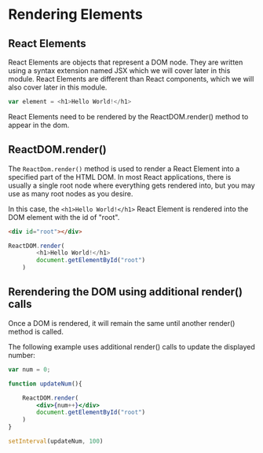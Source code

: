 # Rendering Elements

## React Elements
React Elements are objects that represent a DOM node. They are written using a syntax extension named JSX which we will cover later in this module. React Elements are different than React components, which we will also cover later in this module.
```javascript
var element = <h1>Hello World!</h1>
```
React Elements need to be rendered by the ReactDOM.render() method to appear in the dom.

## ReactDOM.render()
The `ReactDom.render()` method is used to render a React Element into a specified part of the HTML DOM. In most React applications, there is usually a single root node where everything gets rendered into, but you may use as many root nodes as you desire.

In this case, the `<h1>Hello World!</h1>` React Element is rendered into the DOM element with the id of "root".
```html
<div id="root"></div>
```
```javascript
ReactDOM.render(
        <h1>Hello World!</h1>
        document.getElementById("root")
    )
```

## Rerendering the DOM using additional render() calls
Once a DOM is rendered, it will remain the same until another render() method is called.

The following example uses additional render() calls to update the displayed number:

```jsx
var num = 0;

function updateNum(){

    ReactDOM.render(
        <div>{num++}</div>
        document.getElementById("root")
    )
}

setInterval(updateNum, 100)
```

